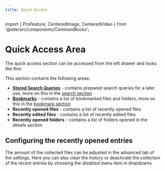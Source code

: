 ```yaml
---
title: Quick Access
---
```


import { ProFeature, CenteredImage, CenteredVideo } from '@site/src/components/CommonBlocks';

# Quick Access Area

The quick access section can be accessed from the left drawer and looks like this:

<CenteredImage
    caption="Opening the Quick Access Area"
    src="/media/quickaccess/quick-access-area.avif"
    showCaption
    maxWidth="350px"
/>

This section contains the following areas:

- **[Stored Search Queries](/search#stored-search-queries)** - contains prepared search queries for a later use, more on this in the [search section](/search/#stored-search-queries)
- **[Bookmarks](/bookmarks)** - contains a list of bookmarked files and folders, more on this in the [bookmark section](/bookmarks)
- **Recently opened files** - contains a list of recently opened files
- **Recently edited files** - contains a list of recently edited files
- **Recently opened folders** - contains a list of folders opened in the details section

## Configuring the recently opened entries

The amount of the collected files can be adjusted in the advanced tab of the settings. Here you can also clear the history or deactivate the collection of the recent entries by choosing the _disabled_ menu item in dropdowns.

<CenteredImage
caption="Configuring the recently opened entries in the settings"
showCaption
src="/media/settings/settings-recently-opened-entries.avif"
/>
